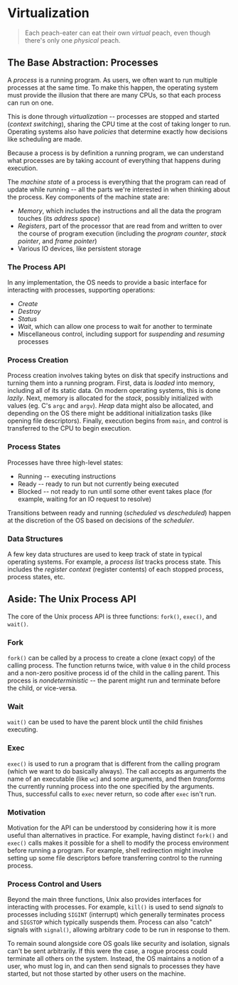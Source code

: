 # Virtualization

> Each peach-eater can eat their own _virtual_ peach, even though there's only one _physical_ peach.

## The Base Abstraction: Processes

A _process_ is a running program. As users, we often want to run multiple processes at the same time. To make this happen, the operating system must provide the illusion that there are many CPUs, so that each process can run on one.

This is done through _virtualization_ -- processes are stopped and started (_context switching_), sharing the CPU time at the cost of taking longer to run. Operating systems also have _policies_ that determine exactly how decisions like scheduling are made.

Because a process is by definition a running program, we can understand what processes are by taking account of everything that happens during execution.

The _machine state_ of a process is everything that the program can read of update while running -- all the parts we're interested in when thinking about the process. Key components of the machine state are:

- _Memory_, which includes the instructions and all the data the program touches (its _address space_)
- _Registers_, part of the processor that are read from and written to over the course of program execution (including the _program counter_, _stack pointer_, and _frame pointer_)
- Various IO devices, like persistent storage

### The Process API

In any implementation, the OS needs to provide a basic interface for interacting with processes, supporting operations:

- _Create_
- _Destroy_
- _Status_
- _Wait_, which can allow one process to wait for another to terminate
- Miscellaneous control, including support for _suspending_ and _resuming_ processes

### Process Creation

Process creation involves taking bytes on disk that specify instructions and turning them into a running program. First, data is _loaded_ into memory, including all of its static data. On modern operating systems, this is done _lazily_. Next, memory is allocated for the _stack_, possibly initialized with values (eg. C's `argc` and `argv`). _Heap_ data might also be allocated, and depending on the OS there might be additional initialization tasks (like opening file descriptors). Finally, execution begins from `main`, and control is transferred to the CPU to begin execution.

### Process States

Processes have three high-level states:

- Running -- executing instructions
- Ready -- ready to run but not currently being executed
- Blocked -- not ready to run until some other event takes place (for example, waiting for an IO request to resolve)

Transitions between ready and running (_scheduled_ vs _descheduled_) happen at the discretion of the OS based on decisions of the _scheduler_.

### Data Structures

A few key data structures are used to keep track of state in typical operating systems. For example, a _process list_ tracks process state. This includes the _register context_ (register contents) of each stopped process, process states, etc.

## Aside: The Unix Process API

The core of the Unix process API is three functions: `fork()`, `exec()`, and `wait()`.

### Fork

`fork()` can be called by a process to create a clone (exact copy) of the calling process. The function returns twice, with value `0` in the child process and a non-zero positive process id of the child in the calling parent. This process is _nondeterministic_ -- the parent might run and terminate before the child, or vice-versa.

### Wait

`wait()` can be used to have the parent block until the child finishes executing.

### Exec

`exec()` is used to run a program that is different from the calling program (which we want to do basically always). The call accepts as arguments the name of an executable (like `wc`) and some arguments, and then _transforms_ the currently running process into the one specified by the arguments. Thus, successful calls to `exec` never return, so code after `exec` isn't run.

### Motivation

Motivation for the API can be understood by considering how it is more useful than alternatives in practice. For example, having distinct `fork()` and `exec()` calls makes it possible for a shell to modify the process environment before running a program. For example, shell redirection might involve setting up some file descriptors before transferring control to the running process.

### Process Control and Users

Beyond the main three functions, Unix also provides interfaces for interacting with processes. For example, `kill()` is used to send _signals_ to processes including `SIGINT` (interrupt) which generally terminates process and `SIGSTOP` which typically suspends them. Process can also "catch" signals with `signal()`, allowing arbitrary code to be run in response to them.

To remain sound alongside core OS goals like security and isolation, signals can't be sent arbitrarily. If this were the case, a rogue process could terminate all others on the system. Instead, the OS maintains a notion of a user, who must log in, and can then send signals to processes they have started, but not those started by other users on the machine.
